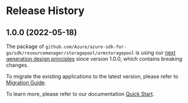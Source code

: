 # Release History

## 1.0.0 (2022-05-18)

The package of `github.com/Azure/azure-sdk-for-go/sdk/resourcemanager/storagepool/armstoragepool` is using our [next generation design principles](https://azure.github.io/azure-sdk/general_introduction.html) since version 1.0.0, which contains breaking changes.

To migrate the existing applications to the latest version, please refer to [Migration Guide](https://aka.ms/azsdk/go/mgmt/migration).

To learn more, please refer to our documentation [Quick Start](https://aka.ms/azsdk/go/mgmt).